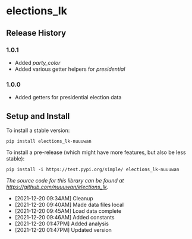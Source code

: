 # elections_lk

## Release History

### 1.0.1

* Added *party_color*
* Added various getter helpers for *presidential*

### 1.0.0

* Added getters for presidential election data

## Setup and Install

To install a stable version:

```
pip install elections_lk-nuuuwan
```

To install a pre-release (which might have more features, but also be
less stable):

```
pip install -i https://test.pypi.org/simple/ elections_lk-nuuuwan
```

*The source code for this library can be found at https://github.com/nuuuwan/elections_lk.*
  *  [2021-12-20 09:34AM] Cleanup
  *  [2021-12-20 09:40AM] Made data files local
  *  [2021-12-20 09:45AM] Load data complete
  *  [2021-12-20 09:46AM] Added constants
  *  [2021-12-20 01:47PM] Added analysis
  *  [2021-12-20 01:47PM] Updated version
